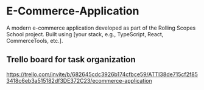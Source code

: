 # E-Commerce-Application

A modern e-commerce application developed as part of the Rolling Scopes School project. Built using [your stack, e.g., TypeScript, React, CommerceTools, etc.].

## Trello board for task organization

https://trello.com/invite/b/682645cdc3926b174cfbce59/ATTI38de715cf2f853418c6eb3a515182df3DE372C23/ecommerce-application